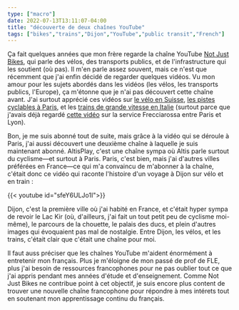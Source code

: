 ```yaml
---
type: ["macro"]
date: 2022-07-13T13:11:07-04:00
title: "découverte de deux chaînes YouTube"
tags: ["bikes","trains","Dijon","YouTube","public transit","French"]
---
```


Ça fait quelques années que mon frère regarde la chaîne YouTube [Not Just Bikes](https://www.youtube.com/c/notjustbikes), qui parle des vélos, des transports publics, et de l'infrastructure qui les soutient (où pas). Il m'en parle assez souvent, mais ce n'est que récemment que j'ai enfin décidé de regarder quelques vidéos. Vu mon amour pour les sujets abordés dans les vidéos (les vélos, les transports publics, l'Europe), ça m'étonne que je n'ai pas découvert cette chaîne avant. J'ai surtout apprécié ces vidéos sur [le vélo en Suisse](https://www.youtube.com/watch?v=pWnreLG_cvc), [les pistes cyclables à Paris](https://www.youtube.com/watch?v=sI-1YNAmWlk), et les [trains de grande vitesse en Italie](https://www.youtube.com/watch?v=IbFGG4T3_Yo) (surtout parce que j'avais déjà regardé [cette vidéo](https://www.youtube.com/watch?v=q1SuQHplm00) sur la service Frecciarossa entre Paris et Lyon). 

Bon, je me suis abonné tout de suite, mais grâce à la vidéo qui se déroule à Paris, j'ai aussi découvert une deuxième chaîne à laquelle je suis maintenant abonné. AltisPlay, c'est une chaîne sympa où Altis parle surtout du cyclisme—et surtout à Paris. Paris, c'est bien, mais j'ai d'autres villes préférées en France—ce qui m'a convaincu de m'abonner à la chaîne, c'était donc ce vidéo qui raconte l'histoire d'un voyage à Dijon sur vélo et en train :

{{< youtube id="sfeY6ULJo1I">}}

Dijon, c'est la première ville où j'ai habité en France, et c'était hyper sympa de revoir le Lac Kir (où, d'ailleurs, j'ai fait un tout petit peu de cyclisme moi-même), le parcours de la chouette, le palais des ducs, et plein d'autres images qui évoquaient pas mal de nostalgie. Entre Dijon, les vélos, et les trains, c'était clair que c'était une chaîne pour moi. 

Il faut auss préciser que les chaînes YouTube m'aident énormément à entretenir mon français. Plus je m'éloigne de mon passé de prof de FLE, plus j'ai besoin de ressources francophones pour ne pas oublier tout ce que j'ai appris pendant mes années d'étude et d'enseignement. Comme Not Just Bikes ne contribue point à cet objectif, je suis encore plus content de trouver une nouvelle chaîne francophone pour répondre à mes intérets tout en soutenant mon apprentissage continu du français.
